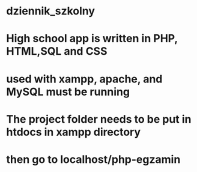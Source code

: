 # dziennik_szkolny
# High school app is written in PHP, HTML,SQL and CSS
# used with xampp, apache, and MySQL must be running
# The project folder needs to be put in htdocs in xampp directory
# then go to localhost/php-egzamin
